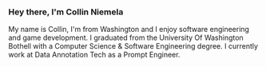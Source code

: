 ### Hey there, I'm Collin Niemela
My name is Collin, I'm from Washington and I enjoy software engineering and game development. I graduated from the University Of Washington Bothell with a Computer Science & Software Engineering degree. I currently work at Data Annotation Tech as a Prompt Engineer.
